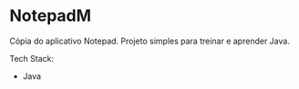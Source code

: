 # NotepadM

Cópia do aplicativo Notepad. Projeto simples para treinar e aprender Java. 

Tech Stack:
  - Java
